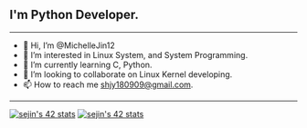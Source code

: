 ## I'm Python Developer.

---

- 👋 Hi, I’m @MichelleJin12
- 👀 I’m interested in Linux System, and System Programming.
- 🌱 I’m currently learning C, Python.
- 💞️ I’m looking to collaborate on Linux Kernel developing.
- 📫 How to reach me shjy180909@gmail.com.

---

<!---
MichelleJin12/MichelleJin12 is a ✨ special ✨ repository because its `README.md` (this file) appears on your GitHub profile.
You can click the Preview link to take a look at your changes.
--->

[![sejin's 42 stats](https://badge42.herokuapp.com/api/stats/sejin?cursus=C%20Piscine)](https://github.com/JaeSeoKim/badge42)
[![sejin's 42 stats](https://badge42.herokuapp.com/api/stats/sejin?privacyEmail=true)](https://github.com/JaeSeoKim/badge42)
